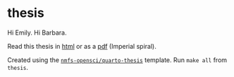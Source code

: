 # thesis

Hi Emily. Hi Barbara.

Read this thesis in [html](https://theorashid.github.io/thesis/) or as a [pdf](https://spiral.imperial.ac.uk/handle/10044/1/109734) (Imperial spiral).

Created using the [`nmfs-opensci/quarto-thesis`](https://github.com/nmfs-opensci/quarto-thesis) template. Run `make all` from `thesis`.
